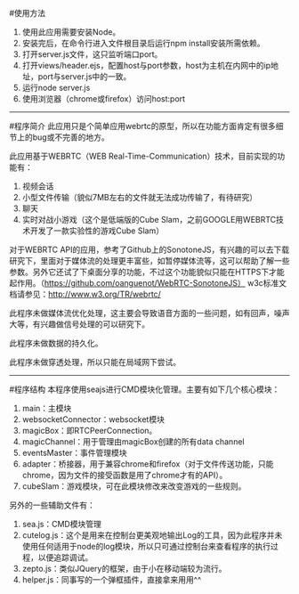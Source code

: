 #使用方法
1. 使用此应用需要安装Node。
2. 安装完后，在命令行进入文件根目录后运行npm install安装所需依赖。
3. 打开server.js文件，这只监听端口port。
4. 打开views/header.ejs，配置host与port参数，host为主机在内网中的ip地址，port与server.js中的一致。
5. 运行node server.js
6. 使用浏览器（chrome或firefox）访问host:port

----

#程序简介
此应用只是个简单应用webrtc的原型，所以在功能方面肯定有很多细节上的bug或不完善的地方。

此应用基于WEBRTC（WEB Real-Time-Communication）技术，目前实现的功能有：
1.	视频会话
2.	小型文件传输（貌似7MB左右的文件就无法成功传输了，有待研究）
3.	聊天
4.	实时对战小游戏（这个是低端版的Cube Slam，之前GOOGLE用WEBRTC技术开发了一款实验性的游戏Cube Slam）

对于WEBRTC API的应用，参考了Github上的SonotoneJS，有兴趣的可以去下载研究下，里面对于媒体流的处理更丰富些，如暂停媒体流等，这可以帮助了解一些参数。另外它还试了下桌面分享的功能，不过这个功能貌似只能在HTTPS下才能起作用。（https://github.com/oanguenot/WebRTC-SonotoneJS）
w3c标准文档请参见：http://www.w3.org/TR/webrtc/

此程序未做媒体流优化处理，这主要会导致语音方面的一些问题，如有回声，噪声大等，有兴趣做信号处理的可以研究下。

此程序未做数据的持久化。

此程序未做穿透处理，所以只能在局域网下尝试。

-----

#程序结构
本程序使用seajs进行CMD模块化管理。主要有如下几个核心模块：
1. main：主模块
2. websocketConnector：websocket模块
3. magicBox：即RTCPeerConnection。
4. magicChannel：用于管理由magicBox创建的所有data channel
5. eventsMaster：事件管理模块
6. adapter：桥接器，用于兼容chrome和firefox（对于文件传送功能，只能chrome，因为文件的接受函数是用了chrome才有的API）。
7. cubeSlam：游戏模块，可在此模块修改来改变游戏的一些规则。

另外的一些辅助文件有：
1. sea.js：CMD模块管理
2. cutelog.js：这个是用来在控制台更美观地输出Log的工具，因为此程序并未使用任何适用于node的log模块，所以只可通过控制台来查看程序的执行过程，以便追踪调试。
3. zepto.js：类似JQuery的框架，由于小在移动端较为流行。
4. helper.js：同事写的一个弹框插件，直接拿来用用^^
